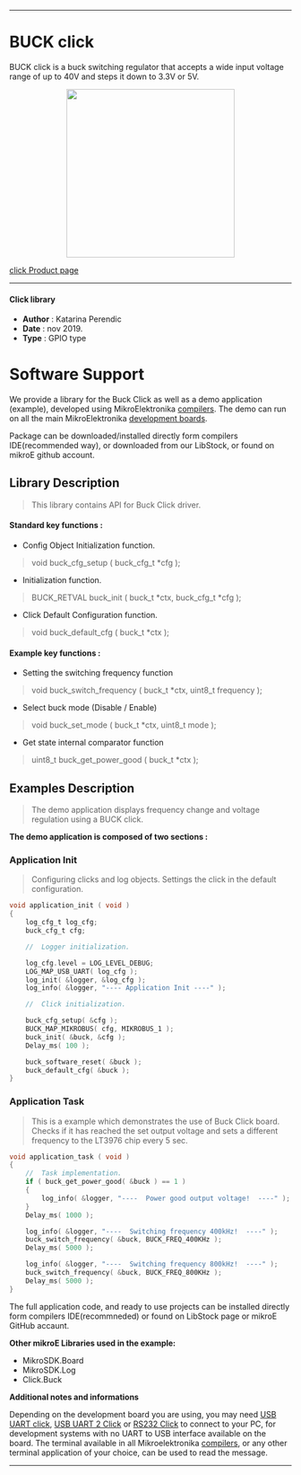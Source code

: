
---
# BUCK click

BUCK click is a buck switching regulator that accepts a wide input voltage range of up to 40V and steps it down to 3.3V or 5V. 

<p align="center">
  <img src="https://download.mikroe.com/images/click_for_ide/buck_click.png" height=300px>
</p>

[click Product page](https://www.mikroe.com/buck-click)

---

#### Click library 

- **Author**        : Katarina Perendic
- **Date**          : nov 2019.
- **Type**          : GPIO type


# Software Support

We provide a library for the Buck Click 
as well as a demo application (example), developed using MikroElektronika 
[compilers](https://shop.mikroe.com/compilers). 
The demo can run on all the main MikroElektronika [development boards](https://shop.mikroe.com/development-boards).

Package can be downloaded/installed directly form compilers IDE(recommended way), or downloaded from our LibStock, or found on mikroE github account. 

## Library Description

> This library contains API for Buck Click driver.

#### Standard key functions :

- Config Object Initialization function.
> void buck_cfg_setup ( buck_cfg_t *cfg ); 
 
- Initialization function.
> BUCK_RETVAL buck_init ( buck_t *ctx, buck_cfg_t *cfg );

- Click Default Configuration function.
> void buck_default_cfg ( buck_t *ctx );


#### Example key functions :

- Setting the switching frequency function
> void buck_switch_frequency ( buck_t *ctx, uint8_t frequency );
 
- Select buck mode (Disable / Enable)
> void buck_set_mode ( buck_t *ctx, uint8_t mode );

- Get state internal comparator function
> uint8_t buck_get_power_good ( buck_t *ctx );

## Examples Description

> The demo application displays frequency change and voltage 
> regulation using a BUCK click.

**The demo application is composed of two sections :**

### Application Init 

> Configuring clicks and log objects.
> Settings the click in the default configuration.

```c
void application_init ( void )
{
    log_cfg_t log_cfg;
    buck_cfg_t cfg;

    //  Logger initialization.

    log_cfg.level = LOG_LEVEL_DEBUG;
    LOG_MAP_USB_UART( log_cfg );
    log_init( &logger, &log_cfg );
    log_info( &logger, "---- Application Init ----" );

    //  Click initialization.

    buck_cfg_setup( &cfg );
    BUCK_MAP_MIKROBUS( cfg, MIKROBUS_1 );
    buck_init( &buck, &cfg );
    Delay_ms( 100 );

    buck_software_reset( &buck );
    buck_default_cfg( &buck );
}
```

### Application Task

> This is a example which demonstrates the use of Buck Click board.
> Checks if it has reached the set output voltage and sets 
> a different frequency to the LT3976 chip every 5 sec.

```c
void application_task ( void )
{
    //  Task implementation.
    if ( buck_get_power_good( &buck ) == 1 )
    {
        log_info( &logger, "----  Power good output voltage!  ----" );
    }
    Delay_ms( 1000 );

    log_info( &logger, "----  Switching frequency 400kHz!  ----" );
    buck_switch_frequency( &buck, BUCK_FREQ_400KHz );
    Delay_ms( 5000 );

    log_info( &logger, "----  Switching frequency 800kHz!  ----" );
    buck_switch_frequency( &buck, BUCK_FREQ_800KHz );
    Delay_ms( 5000 );
}
```

The full application code, and ready to use projects can be  installed directly form compilers IDE(recommneded) or found on LibStock page or mikroE GitHub accaunt.

**Other mikroE Libraries used in the example:** 

- MikroSDK.Board
- MikroSDK.Log
- Click.Buck

**Additional notes and informations**

Depending on the development board you are using, you may need 
[USB UART click](https://shop.mikroe.com/usb-uart-click), 
[USB UART 2 Click](https://shop.mikroe.com/usb-uart-2-click) or 
[RS232 Click](https://shop.mikroe.com/rs232-click) to connect to your PC, for 
development systems with no UART to USB interface available on the board. The 
terminal available in all Mikroelektronika 
[compilers](https://shop.mikroe.com/compilers), or any other terminal application 
of your choice, can be used to read the message.



---
